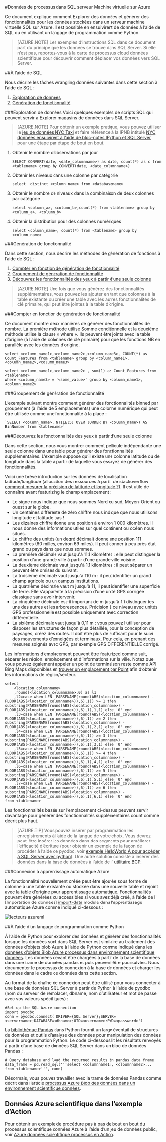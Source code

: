 <properties 
    pageTitle="Traiter des données SQL Azure | Microsoft Azure" 
    description="Processus données SQL Azure" 
    services="machine-learning" 
    documentationCenter="" 
    authors="garyericson" 
    manager="jhubbard" 
    editor="" />

<tags 
    ms.service="machine-learning" 
    ms.workload="data-services" 
    ms.tgt_pltfrm="na" 
    ms.devlang="na" 
    ms.topic="article" 
    ms.date="09/16/2016" 
    ms.author="fashah;garye;bradsev" /> 

#<a name="heading"></a>Données de processus dans SQL serveur Machine virtuelle sur Azure

Ce document explique comment Explorer des données et générer des fonctionnalités pour les données stockées dans un serveur machine virtuelle SQL sur Azure. Il est possible en ensuivirent de données à l’aide de SQL ou en utilisant un langage de programmation comme Python.


> [AZURE.NOTE] Les exemples d’instructions SQL dans ce document part du principe que les données se trouve dans SQL Server. Si elle n’est pas, reportez-vous à la carte de processus cloud données scientifique pour découvrir comment déplacer vos données vers SQL Server.

##<a name="SQL"></a>À l’aide de SQL

Nous décrire les tâches wrangling données suivantes dans cette section à l’aide de SQL :

1. [Exploration de données](#sql-dataexploration)
2. [Génération de fonctionnalité](#sql-featuregen)

###<a name="sql-dataexploration"></a>Exploration de données
Voici quelques exemples de scripts SQL qui peuvent servir à Explorer magasins de données dans SQL Server.


> [AZURE.NOTE] Pour obtenir un exemple pratique, vous pouvez utiliser le [jeu de données NYC Taxi](http://www.andresmh.com/nyctaxitrips/) et faire référence à la IPNB intitulé [NYC données ensuivirent à l’aide de bloc-notes IPython et SQL Server](https://github.com/Azure/Azure-MachineLearning-DataScience/blob/master/Misc/DataScienceProcess/iPythonNotebooks/machine-Learning-data-science-process-sql-walkthrough.ipynb) pour une étape par étape de bout en bout.

1. Obtenir le nombre d’observations par jour

    `SELECT CONVERT(date, <date_columnname>) as date, count(*) as c from <tablename> group by CONVERT(date, <date_columnname>)` 

2. Obtenir les niveaux dans une colonne par catégorie

    `select  distinct <column_name> from <databasename>`

3. Obtenir le nombre de niveaux dans la combinaison de deux colonnes par catégorie 

    `select <column_a>, <column_b>,count(*) from <tablename> group by <column_a>, <column_b>`

4. Obtenir la distribution pour des colonnes numériques

    `select <column_name>, count(*) from <tablename> group by <column_name>`


###<a name="sql-featuregen"></a>Génération de fonctionnalité

Dans cette section, nous décrire les méthodes de génération de fonctions à l’aide de SQL :  

1. [Compter en fonction de génération de fonctionnalité](#sql-countfeature)
2. [Groupement de génération de fonctionnalité](#sql-binningfeature)
3. [Découvrez les fonctionnalités des yeux à partir d’une seule colonne](#sql-featurerollout)


> [AZURE.NOTE] Une fois que vous générez des fonctionnalités supplémentaires, vous pouvez les ajouter en tant que colonnes à la table existante ou créer une table avec les autres fonctionnalités de clé primaire, qui peut être jointes à la table d’origine. 

###<a name="sql-countfeature"></a>Compter en fonction de génération de fonctionnalité

Ce document montre deux manières de générer des fonctionnalités de nombre. La première méthode utilise Somme conditionnelle et la deuxième méthode utilise la clause « where ». Ils peuvent être joints avec la table d’origine (à l’aide de colonnes de clé primaire) pour que les fonctions NB en parallèle avec les données d’origine.

    select <column_name1>,<column_name2>,<column_name3>, COUNT(*) as Count_Features from <tablename> group by <column_name1>,<column_name2>,<column_name3> 

    select <column_name1>,<column_name2> , sum(1) as Count_Features from <tablename> 
    where <column_name3> = '<some_value>' group by <column_name1>,<column_name2> 

###<a name="sql-binningfeature"></a>Groupement de génération de fonctionnalité

L’exemple suivant montre comment générer des fonctionnalités binned par groupement (à l’aide de 5 emplacements) une colonne numérique qui peut être utilisée comme une fonctionnalité à la place :

    `SELECT <column_name>, NTILE(5) OVER (ORDER BY <column_name>) AS BinNumber from <tablename>`


###<a name="sql-featurerollout"></a>Découvrez les fonctionnalités des yeux à partir d’une seule colonne

Dans cette section, nous vous montrer comment pellicule indépendante une seule colonne dans une table pour générer des fonctionnalités supplémentaires. L’exemple suppose qu’il existe une colonne latitude ou de longitude dans la table à partir de laquelle vous essayez de générer des fonctionnalités.

Voici une brève introduction sur les données de localisation latitude/longitude (allocation des ressources à partir de stackoverflow [comment mesurer la précision de latitude et longitude ?](http://gis.stackexchange.com/questions/8650/how-to-measure-the-accuracy-of-latitude-and-longitude)). Il est utile de connaître avant featurizing le champ emplacement :

- Le signe nous indique que nous sommes Nord ou sud, Moyen-Orient ou ouest sur le globe.
- Un centaines différente de zéro chiffre nous indique que nous utilisons longitude et latitude pas !
- Les dizaines chiffre donne une position à environ 1 000 kilomètres. Il nous donne des informations utiles sur quel continent ou océan nous situés.
- Le chiffre des unités (un degré décimal) donne une position 111 kilomètres (60 milles, environ 69 miles). Il peut donner à peu près état grand ou pays dans que nous sommes.
- La première décimale vaut jusqu'à 11.1 kilomètres : elle peut distinguer la position d’une grande ville à partir d’une grande ville voisine.
- La deuxième décimale vaut jusqu'à 1.1 kilomètres : il peut séparer un peuvent être omises du suivant.
- La troisième décimale vaut jusqu'à 110 m : il peut identifier un grand champ agricole ou un campus institutions.
- La quatrième décimale vaut m jusqu'à 11, il peut identifier une superficie de terre. Elle s’apparente à la précision d’une unité GPS corrigée classique sans avoir intervenir.
- La cinquième décimale est-il important de m jusqu'à 1.1 distinguer les uns des autres et les arborescences. Précision à ce niveau avec unités GPS professionnelle est possible uniquement avec correction différentielle.
- La sixième décimale vaut jusqu'à 0,11 m : vous pouvez l’utiliser pour disposer les structures de façon plus détaillée, pour la conception de paysages, créez des routes. Il doit être plus de suffisant pour le suivi des mouvements d’enneigées et terminaux. Pour cela, en prenant des mesures soignés avec GPS, par exemple GPS DIFFERENTIELLE corrigé.

Les informations d’emplacement peuvent être featurized comme suit, séparer les région, emplacement et d’informations sur la ville. Notez que vous pouvez également appeler un point de terminaison reste comme API Bing Maps disponibles en [trouver un emplacement par Point](https://msdn.microsoft.com/library/ff701710.aspx) afin d’obtenir les informations de région/secteur.

    select 
        <location_columnname>
        ,round(<location_columnname>,0) as l1       
        ,l2=case when LEN (PARSENAME(round(ABS(<location_columnname>) - FLOOR(ABS(<location_columnname>)),6),1)) >= 1 then substring(PARSENAME(round(ABS(<location_columnname>) - FLOOR(ABS(<location_columnname>)),6),1),1,1) else '0' end     
        ,l3=case when LEN (PARSENAME(round(ABS(<location_columnname>) - FLOOR(ABS(<location_columnname>)),6),1)) >= 2 then substring(PARSENAME(round(ABS(<location_columnname>) - FLOOR(ABS(<location_columnname>)),6),1),2,1) else '0' end     
        ,l4=case when LEN (PARSENAME(round(ABS(<location_columnname>) - FLOOR(ABS(<location_columnname>)),6),1)) >= 3 then substring(PARSENAME(round(ABS(<location_columnname>) - FLOOR(ABS(<location_columnname>)),6),1),3,1) else '0' end     
        ,l5=case when LEN (PARSENAME(round(ABS(<location_columnname>) - FLOOR(ABS(<location_columnname>)),6),1)) >= 4 then substring(PARSENAME(round(ABS(<location_columnname>) - FLOOR(ABS(<location_columnname>)),6),1),4,1) else '0' end     
        ,l6=case when LEN (PARSENAME(round(ABS(<location_columnname>) - FLOOR(ABS(<location_columnname>)),6),1)) >= 5 then substring(PARSENAME(round(ABS(<location_columnname>) - FLOOR(ABS(<location_columnname>)),6),1),5,1) else '0' end     
        ,l7=case when LEN (PARSENAME(round(ABS(<location_columnname>) - FLOOR(ABS(<location_columnname>)),6),1)) >= 6 then substring(PARSENAME(round(ABS(<location_columnname>) - FLOOR(ABS(<location_columnname>)),6),1),6,1) else '0' end     
    from <tablename>

Les fonctionnalités basée sur l’emplacement ci-dessus peuvent servir davantage pour générer des fonctionnalités supplémentaires count comme décrit plus haut. 


> [AZURE.TIP] Vous pouvez insérer par programmation les enregistrements à l’aide de la langue de votre choix. Vous devrez peut-être insérer les données dans des segments pour améliorer l’efficacité d’écriture (pour obtenir un exemple de la façon de procéder à l’aide de pyodbc, voir [exemple HelloWorld A pour accéder à SQL Server avec python](https://code.google.com/p/pypyodbc/wiki/A_HelloWorld_sample_to_access_mssql_with_python)). Une autre solution consiste à insérer des données dans la base de données à l’aide de l' [utilitaire BCP](https://msdn.microsoft.com/library/ms162802.aspx).

###<a name="sql-aml"></a>Connexion à apprentissage automatique Azure

La fonctionnalité nouvellement créée peut être ajoutée sous forme de colonne à une table existante ou stockée dans une nouvelle table et rejoint avec la table d’origine pour apprentissage automatique. Fonctionnalités pouvant être générées ou accessibles si vous avez déjà créé, à l’aide de l' [Importation de données] [ import-data] module dans l’apprentissage automatique Azure comme indiqué ci-dessous :

![lecteurs azureml][1] 

##<a name="python"></a>À l’aide d’un langage de programmation comme Python

À l’aide de Python pour explorer des données et générer des fonctionnalités lorsque les données sont dans SQL Server est similaire au traitement des données d’objets blob Azure à l’aide de Python comme indiqué dans les [données d’objets Blob Azure processus dans environnement scientifique données](machine-learning-data-science-process-data-blob.md). Les données devant être chargées à partir de la base de données dans une trame de données pandas et puis peuvent être poursuivies. Nous documenter le processus de connexion à la base de données et charger les données dans le cadre de données dans cette section.

Au format de la chaîne de connexion peut être utilisé pour vous connecter à une base de données SQL Server à partir de Python à l’aide de pyodbc (nom du serveur de remplacer, dbname, nom d’utilisateur et mot de passe avec vos valeurs spécifiques) :

    #Set up the SQL Azure connection
    import pyodbc   
    conn = pyodbc.connect('DRIVER={SQL Server};SERVER=<servername>;DATABASE=<dbname>;UID=<username>;PWD=<password>')

La [bibliothèque Pandas](http://pandas.pydata.org/) dans Python fournit un large éventail de structures de données et outils d’analyse des données pour manipulation des données pour la programmation Python. Le code ci-dessous lit les résultats renvoyés à partir d’une base de données SQL Server dans un bloc de données Pandas :

    # Query database and load the returned results in pandas data frame
    data_frame = pd.read_sql('''select <columnname1>, <cloumnname2>... from <tablename>''', conn)

Désormais, vous pouvez travailler avec la trame de données Pandas comme décrit dans l’article [processus Azure Blob des données dans un environnement scientifique données](machine-learning-data-science-process-data-blob.md).

## <a name="azure-data-science-in-action-example"></a>Données Azure scientifique dans l’exemple d’Action

Pour obtenir un exemple de procédure pas à pas de bout en bout du processus scientifique données Azure à l’aide d’un jeu de données public, voir [Azure données scientifique processus en Action](machine-learning-data-science-process-sql-walkthrough.md).

[1]: ./media/machine-learning-data-science-process-sql-server-virtual-machine/reader_db_featurizedinput.png


<!-- Module References -->
[import-data]: https://msdn.microsoft.com/library/azure/4e1b0fe6-aded-4b3f-a36f-39b8862b9004/
 
